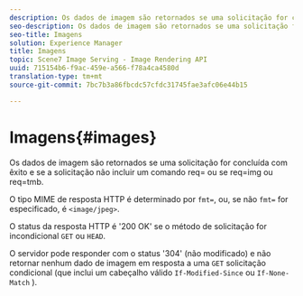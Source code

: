 ```yaml
---
description: Os dados de imagem são retornados se uma solicitação for concluída com êxito e se a solicitação não incluir um comando req= ou se req=img ou req=tmb.
seo-description: Os dados de imagem são retornados se uma solicitação for concluída com êxito e se a solicitação não incluir um comando req= ou se req=img ou req=tmb.
seo-title: Imagens
solution: Experience Manager
title: Imagens
topic: Scene7 Image Serving - Image Rendering API
uuid: 715154b6-f9ac-459e-a566-f78a4ca4580d
translation-type: tm+mt
source-git-commit: 7bc7b3a86fbcdc57cfdc31745fae3afc06e44b15

---
```



# Imagens{#images}

Os dados de imagem são retornados se uma solicitação for concluída com êxito e se a solicitação não incluir um comando req= ou se req=img ou req=tmb.

O tipo MIME de resposta HTTP é determinado por `fmt=`, ou, se não `fmt=` for especificado, é `<image/jpeg>`.

O status da resposta HTTP é &#39;200 OK&#39; se o método de solicitação for incondicional `GET` ou `HEAD`.

O servidor pode responder com o status &#39;304&#39; (não modificado) e não retornar nenhum dado de imagem em resposta a uma `GET` solicitação condicional (que inclui um cabeçalho válido `If-Modified-Since` ou `If-None-Match` ).
